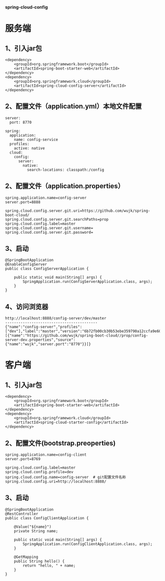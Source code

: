 **spring-cloud-config**

# 服务端
1、引入jar包
- 
    <dependency>
        <groupId>org.springframework.boot</groupId>
        <artifactId>spring-boot-starter-web</artifactId>
    </dependency>
    <dependency>
        <groupId>org.springframework.cloud</groupId>
        <artifactId>spring-cloud-config-server</artifactId>
    </dependency>

2、配置文件（application.yml）本地文件配置
-
    server:
      port: 8770
    
    spring:
      application:
        name: config-service
      profiles:
        active: native
      cloud:
        config:
          server:
            native:
              search-locations: classpath:/config
    
2、配置文件（application.properties）
-
    spring.application.name=config-server
    server.port=8888
    
    spring.cloud.config.server.git.uri=https://github.com/wujk/spring-boot-cloud/
    spring.cloud.config.server.git.searchPaths=prop
    spring.cloud.config.label=master
    spring.cloud.config.server.git.username=
    spring.cloud.config.server.git.password=
        
3、启动
-
    @SpringBootApplication
    @EnableConfigServer
    public class ConfigServerApplication {
    
        public static void main(String[] args) {
            SpringApplication.run(ConfigServerApplication.class, args);
        }
    }
    
4、访问浏览器
- 
    http://localhost:8888/config-server/dev/master
    ------------------------------------------ 
    {"name":"config-server","profiles":["dev"],"label":"master","version":"6b72fb00cb30b53ebe359790a12ccfa9e6069091","state":null,"propertySources":[{"name":"https://github.com/wujk/spring-boot-cloud//prop/config-server-dev.properties","source":{"name":"wujk","server.port":"8770"}}]}
 

# 客户端
1、引入jar包
-
    <dependency>
        <groupId>org.springframework.boot</groupId>
        <artifactId>spring-boot-starter-web</artifactId>
    </dependency>
    <dependency>
        <groupId>org.springframework.cloud</groupId>
        <artifactId>spring-cloud-starter-config</artifactId>
    </dependency>
    
2、配置文件(bootstrap.preoperties)
-
    spring.application.name=config-client
    server.port=8769
    
    spring.cloud.config.label=master
    spring.cloud.config.profile=dev
    spring.cloud.config.name=config-server  # git配置文件名称
    spring.cloud.config.uri=http://localhost:8888/
    
    
3、启动
- 
    @SpringBootApplication
    @RestController
    public class ConfigClientApplication {
    
        @Value("${name}")
        private String name;
    
        public static void main(String[] args) {
            SpringApplication.run(ConfigClientApplication.class, args);
        }
    
        @GetMapping
        public String hello() {
            return "hello, " + name;
        }
    }
        




   